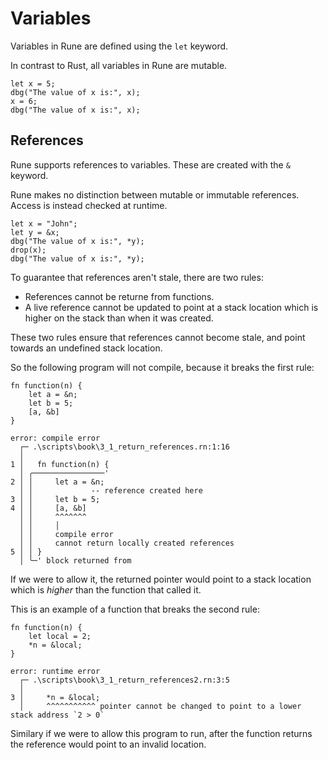 # Variables

Variables in Rune are defined using the `let` keyword.

In contrast to Rust, all variables in Rune are mutable.

```rune
let x = 5;
dbg("The value of x is:", x);
x = 6;
dbg("The value of x is:", x);
```

## References

Rune supports references to variables.
These are created with the `&` keyword.

Rune makes no distinction between mutable or immutable references.
Access is instead checked at runtime.

```rune
let x = "John";
let y = &x;
dbg("The value of x is:", *y);
drop(x);
dbg("The value of x is:", *y);
```

To guarantee that references aren't stale, there are two rules:
* References cannot be returne from functions.
* A live reference cannot be updated to point at a stack location which is
  higher on the stack than when it was created.

These two rules ensure that references cannot become stale, and point towards an
undefined stack location.

So the following program will not compile, because it breaks the first rule:

```rune
fn function(n) {
    let a = &n;
    let b = 5;
    [a, &b]
}
```

```text
error: compile error
  ┌─ .\scripts\book\3_1_return_references.rn:1:16
  │
1 │   fn function(n) {
  │ ╭────────────────'
2 │ │     let a = &n;
  │ │             -- reference created here
3 │ │     let b = 5;
4 │ │     [a, &b]
  │ │     ^^^^^^^
  │ │     │
  │ │     compile error
  │ │     cannot return locally created references
5 │ │ }
  │ ╰─' block returned from
```

If we were to allow it, the returned pointer would point to a stack location
which is *higher* than the function that called it.

This is an example of a function that breaks the second rule:

```rune
fn function(n) {
    let local = 2;
    *n = &local;
}
```

```text
error: runtime error
  ┌─ .\scripts\book\3_1_return_references2.rn:3:5
  │
3 │     *n = &local;
  │     ^^^^^^^^^^^ pointer cannot be changed to point to a lower stack address `2 > 0`
```

Similary if we were to allow this program to run, after the function returns the
reference would point to an invalid location.